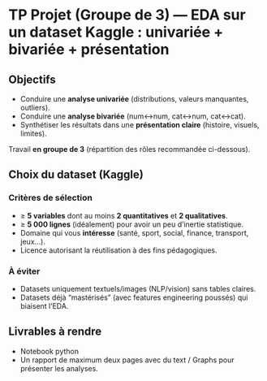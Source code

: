 # TP Projet (Groupe de 3) — EDA sur un dataset Kaggle : univariée + bivariée + présentation

## Objectifs
- Conduire une **analyse univariée** (distributions, valeurs manquantes, outliers).
- Conduire une **analyse bivariée** (num↔num, cat↔num, cat↔cat).
- Synthétiser les résultats dans une **présentation claire** (histoire, visuels, limites).

Travail **en groupe de 3** (répartition des rôles recommandée ci-dessous).

## Choix du dataset (Kaggle)
### Critères de sélection
- ≥ **5 variables** dont au moins **2 quantitatives** et **2 qualitatives**.
- ≥ **5 000 lignes** (idéalement) pour avoir un peu d’inertie statistique.
- Domaine qui vous **intéresse** (santé, sport, social, finance, transport, jeux…).
- Licence autorisant la réutilisation à des fins pédagogiques.

### À éviter
- Datasets uniquement textuels/images (NLP/vision) sans tables claires.
- Datasets déjà “mastérisés” (avec features engineering poussés) qui biaisent l’EDA.


##  Livrables à rendre

- Notebook python 
- Un rapport de maximum deux pages avec du text / Graphs pour présenter les analyses.  